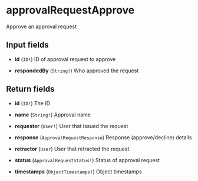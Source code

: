 # approvalRequestApprove

Approve an approval request

## Input fields

-   **id** (`ID!`)
    ID of approval request to approve

-   **respondedBy** (`String!`)
    Who approved the request

## Return fields

-   **id** (`ID!`)
    The ID

-   **name** (`String!`)
    Approval name

-   **requester** (`User!`)
    User that issued the request

-   **response** (`ApprovalRequestResponse`)
    Response (approve/decline) details

-   **retractor** (`User`)
    User that retracted the request

-   **status** (`ApprovalRequestStatus!`)
    Status of approval request

-   **timestamps** (`ObjectTimestamps!`)
    Object timestamps
